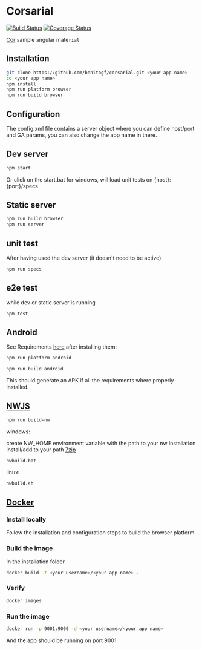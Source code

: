 # Corsarial

[![Build Status](https://img.shields.io/travis/benitogf/corsarial/master.svg?style=flat-square)](https://travis-ci.org/benitogf/corsarial) [![Coverage Status](https://coveralls.io/repos/github/benitogf/corsarial/badge.svg?branch=master)](https://coveralls.io/github/benitogf/corsarial?branch=master)

[Cor](http://cordova.apache.org/) `s`ample `a`ngular mate`rial`

## Installation

```bash
git clone https://github.com/benitogf/corsarial.git <your app name>
cd <your app name>
npm install
npm run platform browser
npm run build browser
```

## Configuration

The config.xml file contains a server object where you can define host/port and GA params, you can also change the app name in there.

## Dev server

```bash
npm start
```
Or click on the start.bat for windows, will load unit tests on {host}:{port}/specs

## Static server

```bash
npm run build browser
npm run server
```

## unit test

After having used the dev server (it doesn't need to be active)

```bash
npm run specs
```

## e2e test

while dev or static server is running

```bash
npm test
```

## Android

See Requirements [here](http://cordova.apache.org/docs/en/latest/guide/platforms/android/index.html#installing-the-requirements) after installing them:

```bash
npm run platform android
```

```bash
npm run build android
```

This should generate an APK if all the requirements where properly installed.

## [NWJS](http://nwjs.io/)

```bash
npm run build-nw
```

windows:

create NW_HOME environment variable with the path to your nw installation
install/add to your path [7zip](http://www.7-zip.org/)

```bash
nwbuild.bat
```

linux:

```bash
nwbuild.sh
```

## [Docker](https://docs.docker.com/)

### Install locally

Follow the installation and configuration steps to build the browser platform.

### Build the image

In the installation folder

```bash
docker build -t <your username>/<your app name> .
```

### Verify

```bash
docker images
```

### Run the image

```bash
docker run -p 9001:9000 -d <your username>/<your app name>
```

And the app should be running on port 9001
